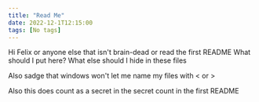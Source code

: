 ```yaml
---
title: "Read Me"
date: 2022-12-1T12:15:00
tags: [No tags]
---
```


Hi Felix or anyone else that isn't brain-dead or read the first README
What should I put here? What else should I hide in these files

Also sadge that windows won't let me name my files with < or >

Also this does count as a secret in the secret count in the first README